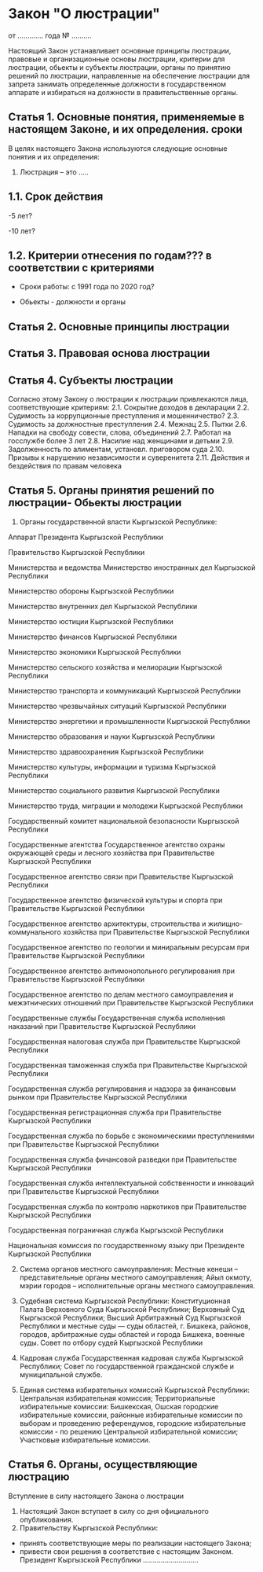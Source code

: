 # Закон "О люстрации"
от …………. года № ……….

Настоящий Закон устанавливает основные принципы люстрации, правовые и организационные основы люстрации, критерии для люстрации, обьекты и субъекты люстрации, органы по принятию решений по люстрации, направленные на обеспечение люстрации для запрета занимать определенные должности в государственном аппарате и избираться на должности в правительственные органы.


## Статья 1. Основные понятия, применяемые в настоящем Законе, и их определения. сроки

В целях настоящего Закона используются следующие основные понятия и их определения:

1) Люстрация – это ….. 

## 1.1. Срок действия 
-5 лет?

-10 лет?

## 1.2. Критерии отнесения по годам??? в соответствии с критериями

- Сроки работы: с 1991 года по 2020 год?

- Обьекты - должности и органы

## Статья 2. Основные принципы люстрации


## Статья 3. Правовая основа люстрации 


## Статья 4. Субъекты люстрации
Согласно этому Закону о люстрации к люстрации привлекаются лица, соответствующие критериям:
2.1. Сокрытие доходов в декларации
2.2. Судимость за коррупционные преступления и мошенничество?
2.3. Судимость за должностные преступления
2.4. Межнац
2.5. Пытки
2.6. Нападки на свободу совести, слова, объединений
2.7. Работал на госслужбе более 3 лет
2.8. Насилие над женщинами и детьми
2.9. Задолженность по алиментам, установл. приговором суда
2.10. Призывы к нарушению независимости и суверенитета
2.11. Действия и бездействия по правам человека

## Статья 5. Органы принятия решений по люстрации- Обьекты люстрации
1. Органы государственной власти Кыргызской Республике:

Аппарат Президента Кыргызской Республики

Правительство Кыргызской Республики

Министерства и ведомства 
Министерство иностранных дел Кыргызской Республики

Министерство обороны Кыргызской Республики

Министерство внутренних дел Кыргызской Республики

Министерство юстиции Кыргызской Республики

Министерство финансов Кыргызской Республики

Министерство экономики Кыргызской Республики

Министерство сельского хозяйства и мелиорации Кыргызской Республики

Министерство транспорта и коммуникаций Кыргызской Республики

Министерство чрезвычайных ситуаций Кыргызской Республики

Министерство энергетики и промышленности Кыргызской Республики

Министерство образования и науки Кыргызской Республики

Министерство здравоохранения Кыргызской Республики

Министерство культуры, информации и туризма Кыргызской Республики

Министерство социального развития Кыргызской Республики

Министерство труда, миграции и молодежи Кыргызской Республики

Государственный комитет национальной безопасности Кыргызской Республики

Государственные агентства
Государственное агентство охраны окружающей среды и лесного хозяйства при Правительстве Кыргызской Республики

Государственное агентство связи при Правительстве Кыргызской Республики

Государственное агентство физической культуры и спорта при Правительстве Кыргызской Республики

Государственное агентство архитектуры, строительства и жилищно-коммунального хозяйства
при Правительстве Кыргызской Республики

Государственное агентство по геологии и миниральным ресурсам при Правительстве Кыргызской Республики

Государственное агентство антимонопольного регулирования при Правительстве Кыргызской Республики

Государственное агентство по делам местного самоуправления   и межэтнических отношений
при Правительстве Кыргызской Республики

Государственные службы
Государственная служба исполнения наказаний при Правительстве Кыргызской Республики

Государственная налоговая служба  при Правительстве Кыргызской Республики

Государственная таможенная служба при Правительстве Кыргызской Республики

Государственная служба регулирования и надзора за финансовым рынком при Правительстве Кыргызской Республики

Государственная регистрационная служба при Правительстве Кыргызской Республики

Государственная служба по борьбе с экономическими преступлениями при Правительстве Кыргызской Республики

Государственная служба финансовой разведки при Правительстве Кыргызской Республики

Государственная служба интеллектуальной собственности и инноваций при Правительстве Кыргызской Республики

Государственная служба по контролю наркотиков при Правительстве Кыргызской Республики

Государственная пограничная служба Кыргызской Республики

Национальная комиссия по государственному языку при Президенте Кыргызской Республики

2. Система органов местного самоуправления: 
Местные кенеши – представительные органы местного самоуправления;
Айыл окмоту, мэрии городов – исполнительные органы местного самоуправления.

3. Судебная система Кыргызской Республики:
Конституционная Палата Верховного Суда Кыргызской Республики; 
Верховный Суд Кыргызской Республики; 
Высший Арбитражный Суд Кыргызской Республики и местные суды — суды областей, г. Бишкека, районов, городов, арбитражные суды областей и города Бишкека, военные суды.
Совет по отбору судей Кыргызской Республики

4. Кадровая служба
Государственная кадровая служба Кыргызской Республики;
Совет  по государственной гражданской службе и муниципальной службе. 

5. Единая система избирательных комиссий Кыргызской Республики: 
Центральная избирательная комиссия;
Территориальные избирательные комиссии: Бишкекская, Ошская городские избирательные комиссии, районные избирательные комиссии по выборам и проведению референдумов, городские избирательные комиссии - по решению Центральной избирательной комиссии;
Участковые избирательные комиссии.
 
## Статья 6. Органы, осуществляющие люстрацию 


Вступление в силу настоящего Закона о люстрации
1. Настоящий Закон вступает в силу со дня официального опубликования.
2. Правительству Кыргызской Республики:
- принять соответствующие меры по реализации настоящего Закона;
- привести свои решения в соответствие с настоящим Законом.
Президент
Кыргызской Республики						……………………….





 
